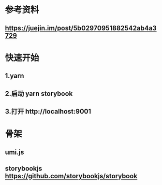 # 参考资料
  ## https://juejin.im/post/5b02970951882542ab4a3729
# 快速开始
  ## 1.yarn
  ## 2.启动 yarn storybook
  ## 3.打开 http://localhost:9001
  
# 骨架
  ## umi.js 
  ## storybookjs https://github.com/storybookjs/storybook